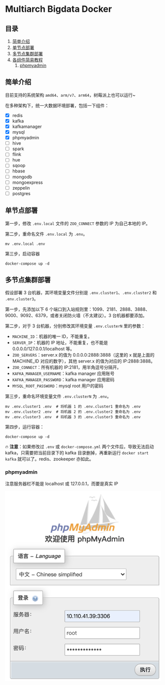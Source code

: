 # Multiarch Bigdata Docker

## 目录

1. [简单介绍](#简单介绍)
1. [单节点部署](#单节点部署)
1. [多节点集群部署](#多节点集群部署)
1. [各组件简易教程](#各组件简易教程)
    1. [phpmyadmin](#phpmyadmin)

## 简单介绍

目前支持的系统架构 `amd64`、`arm/v7`、`arm64`，树莓派上也可以运行~

在多种架构下，统一大数据环境部署，包括一下组件：

* [x] redis
* [x] kafka
* [x] kafkamanager
* [x] mysql
* [x] phpmyadmin
* [ ] hive
* [ ] spark
* [ ] flink
* [ ] hue
* [ ] sqoop
* [ ] hbase
* [ ] mongodb
* [ ] mongoexpress
* [ ] zeppelin
* [ ] postgres

## 单节点部署

第一步，修改 `.env.local` 文件的 `ZOO_CONNECT` 参数的 IP 为自己本地的 IP。

第二步，重命名文件 `.env.local` 为 `.env`。

```shell script
mv .env.local .env
```

第三步，启动容器

```shell script
docker-compose up -d
```

## 多节点集群部署

假设部署 3 台机器，其环境变量文件分别是 `.env.cluster1`、`.env.cluster2` 和 `.env.cluster3`。

第一步，先添加以下 6 个端口到入站规则里：1099、2181、2888、3888、9000、9092、6379，或者关闭防火墙（不太建议）。3 台机器都要添加。

第二步，对于 3 台机器，分别修改其环境变量 `.env.clusterN` 里的参数：

* `MACHINE_ID`：机器的唯一 ID，不能重复。
* `SERVER_IP`：机器的 IP 地址，不能重复，也不能是 0.0.0.0/127.0.0.1/localhost 等。
* `ZOO_SERVERS`：server.x 的值为 0.0.0.0:2888:3888（这里的 x 就是上面的 MACHINE_ID 对应的数字），其他 server.x 的值为对应的 IP:2888:3888。
* `ZOO_CONNECT`：所有机器的 IP:2181，用半角逗号分隔开。
* `KAFKA_MANAGER_USERNAME`：kafka manager 应用账号
* `KAFKA_MANAGER_PASSWORD`：kafka manager 应用密码
* `MYSQL_ROOT_PASSWORD`：mysql root 用户的密码

第三步，重命名环境变量文件 `.env.clusterN` 为 `.env`。

```shell script
mv .env.cluster1 .env  # 将机器 1 的 .env.cluster1 重命名为 .env
mv .env.cluster2 .env  # 将机器 2 的 .env.cluster2 重命名为 .env
mv .env.cluster3 .env  # 将机器 3 的 .env.cluster3 重命名为 .env
```

第四步，运行容器：

```shell script
docker-compose up -d
```

🔥 **注意**：如果修改过 `.env` 或 `docker-compose.yml` 两个文件后，导致无法启动 kafka，只需要把当前目录下的 kafka 目录删掉，再重新运行 `docker start kafka` 就可以了。redis、zookeeper 亦如此。

### phpmyadmin

注意服务器栏不能是 localhost 或 127.0.0.1，而要是真实 IP

![phpmyadmin](doc/phpmyadmin.png)
